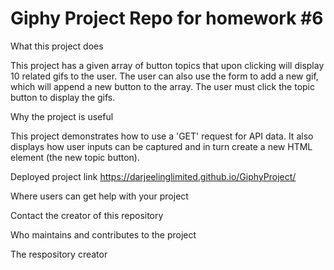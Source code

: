 # Giphy Project Repo for homework #6

What this project does

This project has a given array of button topics that upon clicking will display 10 related gifs to the user. The user can also use the form to add a new gif, which will append a new button to the array. The user must click the topic button to display the gifs. 

Why the project is useful

This project demonstrates how to use a 'GET' request for API data. It also displays how user inputs can be captured and in turn create a new HTML element (the new topic button).

Deployed project link
https://darjeelinglimited.github.io/GiphyProject/

Where users can get help with your project

Contact the creator of this repository

Who maintains and contributes to the project

The respository creator
